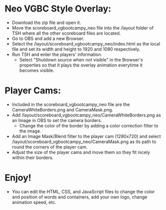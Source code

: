 # Neo VGBC Style Overlay:
- Download the zip file and open it.
- Move the scoreboard_vgbootcampy_neo file into the /layout folder of TSH where all the other scoreboard files are located.
- Go to OBS and add a new Browser.
- Select the /layout/scoreboard_vgbootcampy_neo/index.html as the local file and set its width and height to 1920 and 1080 respectively.
- Run TSH and enter the players' information.
  - Select "Shutdown source when not visible" in the Browser's properties so that it plays the overlay animation everytime it becomes visible.
  
# Player Cams:
- Included in the scoreboard_vgbootcampy_neo file are the CameraWhiteBorders.png and CameraMask.png.
- Add /layout/scoreboard_vgbootcampy_neo/CameraWhiteBorders.png as an Image in OBS to set the camera borders.
  - Change the color of the border by adding a color correction filter to the image.
- Add an Image Mask/Blend filter to the player cam (1280x720) and select /layout/scoreboard_vgbootcampy_neo/CameraMask.png as its path to round the corners of the player cam.
- Adjust the size of the player cams and move them so they fit nicely within their borders.

# Enjoy!
- You can edit the HTML, CSS, and JavaScript files to change the color and position of words and containers, add your own logo, change animation speed, etc.
